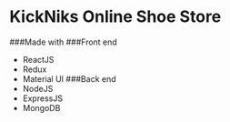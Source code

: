 # KickNiks Online Shoe Store

###Made with 
###Front end
- ReactJS
- Redux
- Material UI
###Back end
- NodeJS
- ExpressJS
- MongoDB

